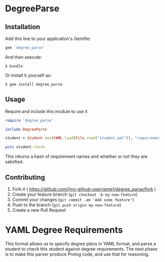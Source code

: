 # DegreeParse

## Installation

Add this line to your application's Gemfile:

```ruby
gem 'degree_parse'
```

And then execute:

    $ bundle

Or install it yourself as:

    $ gem install degree_parse

## Usage

Require and include this module to use it

``` ruby
require 'degree_parse'

include DegreeParse

student = Student.new(YAML.load(File.read("student.yml")), "requirements.yml.erb")

puts student.check
```

This returns a hash of requirement names and whether or not they are satisfied.

## Contributing

1. Fork it ( https://github.com/[my-github-username]/degree_parse/fork )
2. Create your feature branch (`git checkout -b my-new-feature`)
3. Commit your changes (`git commit -am 'Add some feature'`)
4. Push to the branch (`git push origin my-new-feature`)
5. Create a new Pull Request
# YAML Degree Requirements

This format allows us to specify degree plans in YAML format, and parse a
student to check this student against degree requirements. The next phase is to
make this parser produce Prolog code, and use that for reasoning.


